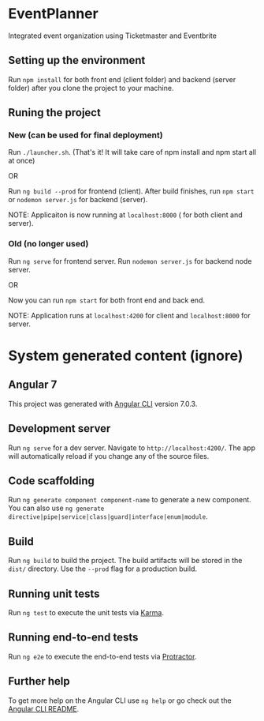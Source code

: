 # EventPlanner
Integrated event organization using Ticketmaster and Eventbrite


## Setting up the environment

Run `npm install` for both front end (client folder) and backend (server folder) after you clone the project to your machine.

## Runing the project

### New (can be used for final deployment)
Run `./launcher.sh`.
(That's it! It will take care of npm install and npm start all at once)

OR

Run `ng build --prod` for frontend (client).
After build finishes, run `npm start` or `nodemon server.js` for backend (server).

NOTE: Applicaiton is now running at `localhost:8000` ( for both client and server).

### Old (no longer used)
Run `ng serve` for frontend server.
Run `nodemon server.js` for backend node server.

OR

Now you can run `npm start` for both front end and back end.

NOTE: Application runs at `localhost:4200` for client and `localhost:8000` for server.

# System generated content (ignore)
## Angular 7

This project was generated with [Angular CLI](https://github.com/angular/angular-cli) version 7.0.3.

## Development server

Run `ng serve` for a dev server. Navigate to `http://localhost:4200/`. The app will automatically reload if you change any of the source files.

## Code scaffolding

Run `ng generate component component-name` to generate a new component. You can also use `ng generate directive|pipe|service|class|guard|interface|enum|module`.

## Build

Run `ng build` to build the project. The build artifacts will be stored in the `dist/` directory. Use the `--prod` flag for a production build.

## Running unit tests

Run `ng test` to execute the unit tests via [Karma](https://karma-runner.github.io).

## Running end-to-end tests

Run `ng e2e` to execute the end-to-end tests via [Protractor](http://www.protractortest.org/).

## Further help

To get more help on the Angular CLI use `ng help` or go check out the [Angular CLI README](https://github.com/angular/angular-cli/blob/master/README.md).
